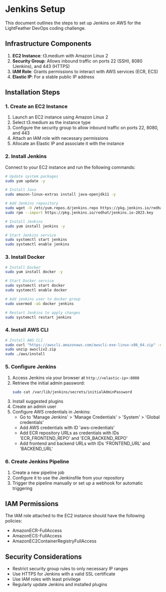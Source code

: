 # Jenkins Setup

This document outlines the steps to set up Jenkins on AWS for the LightFeather DevOps coding challenge.

## Infrastructure Components

1. **EC2 Instance**: t3.medium with Amazon Linux 2
2. **Security Group**: Allows inbound traffic on ports 22 (SSH), 8080 (Jenkins), and 443 (HTTPS)
3. **IAM Role**: Grants permissions to interact with AWS services (ECR, ECS)
4. **Elastic IP**: For a stable public IP address

## Installation Steps

### 1. Create an EC2 Instance

1. Launch an EC2 instance using Amazon Linux 2
2. Select t3.medium as the instance type
3. Configure the security group to allow inbound traffic on ports 22, 8080, and 443
4. Attach an IAM role with necessary permissions
5. Allocate an Elastic IP and associate it with the instance

### 2. Install Jenkins

Connect to your EC2 instance and run the following commands:

```bash
# Update system packages
sudo yum update -y

# Install Java
sudo amazon-linux-extras install java-openjdk11 -y

# Add Jenkins repository
sudo wget -O /etc/yum.repos.d/jenkins.repo https://pkg.jenkins.io/redhat-stable/jenkins.repo
sudo rpm --import https://pkg.jenkins.io/redhat/jenkins.io-2023.key

# Install Jenkins
sudo yum install jenkins -y

# Start Jenkins service
sudo systemctl start jenkins
sudo systemctl enable jenkins
```

### 3. Install Docker

```bash
# Install Docker
sudo yum install docker -y

# Start Docker service
sudo systemctl start docker
sudo systemctl enable docker

# Add jenkins user to docker group
sudo usermod -aG docker jenkins

# Restart Jenkins to apply changes
sudo systemctl restart jenkins
```

### 4. Install AWS CLI

```bash
# Install AWS CLI
sudo curl "https://awscli.amazonaws.com/awscli-exe-linux-x86_64.zip" -o "awscliv2.zip"
sudo unzip awscliv2.zip
sudo ./aws/install
```

### 5. Configure Jenkins

1. Access Jenkins via your browser at `http://<elastic-ip>:8080`
2. Retrieve the initial admin password:
   ```bash
   sudo cat /var/lib/jenkins/secrets/initialAdminPassword
   ```
3. Install suggested plugins
4. Create an admin user
5. Configure AWS credentials in Jenkins:
   - Go to 'Manage Jenkins' > 'Manage Credentials' > 'System' > 'Global credentials'
   - Add AWS credentials with ID 'aws-credentials'
   - Add ECR repository URLs as credentials with IDs 'ECR_FRONTEND_REPO' and 'ECR_BACKEND_REPO'
   - Add frontend and backend URLs with IDs 'FRONTEND_URL' and 'BACKEND_URL'

### 6. Create Jenkins Pipeline

1. Create a new pipeline job
2. Configure it to use the Jenkinsfile from your repository
3. Trigger the pipeline manually or set up a webhook for automatic triggering

## IAM Permissions

The IAM role attached to the EC2 instance should have the following policies:

- AmazonECR-FullAccess
- AmazonECS-FullAccess
- AmazonEC2ContainerRegistryFullAccess

## Security Considerations

- Restrict security group rules to only necessary IP ranges
- Use HTTPS for Jenkins with a valid SSL certificate
- Use IAM roles with least privilege
- Regularly update Jenkins and installed plugins